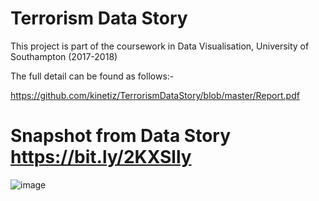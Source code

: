 # Terrorism Data Story
This project is part of the coursework in Data Visualisation, University of Southampton (2017-2018)

The full detail can be found as follows:-

https://github.com/kinetiz/TerrorismDataStory/blob/master/Report.pdf

# Snapshot from Data Story https://bit.ly/2KXSlly
![image](https://user-images.githubusercontent.com/29846375/42544248-435bf2b6-84a8-11e8-8158-47032f7b2600.png)

